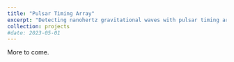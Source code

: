 ```yaml
---
title: "Pulsar Timing Array"
excerpt: "Detecting nanohertz gravitational waves with pulsar timing array (image credit: David Champion) <br/><img src='/images/GW4.png'>"
collection: projects
#date: 2023-05-01
---
```


More to come.
